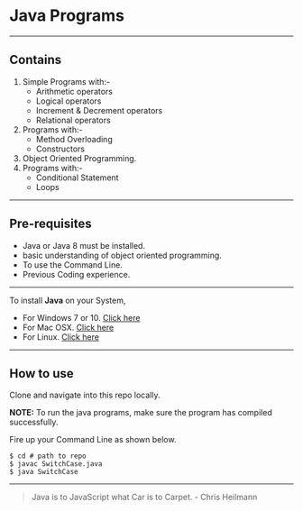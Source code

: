 # Java Programs

***

## Contains

1. Simple Programs with:-
    * Arithmetic operators
    * Logical operators
    * Increment & Decrement operators
    * Relational operators
2. Programs with:-
    * Method Overloading
    * Constructors
3. Object Oriented Programming.
4. Programs with:-
    * Conditional Statement
    * Loops
***

## Pre-requisites

* Java or Java 8 must be installed.
* basic understanding of object oriented programming.
* To use the Command Line.
* Previous Coding experience.

***

To install **Java** on your System,



* For Windows 7 or 10. [Click here](https://java.com/en/download/)
* For Mac OSX. [Click here](https://java.com/en/download/help/mac_install.xml)
* For Linux. [Click here](https://java.com/en/download/help/linux_install.xml)

***
## How to use

Clone and navigate into this repo locally.

**NOTE:** To run the java programs, make sure the program has compiled successfully.

Fire up your Command Line as shown below.

```shell
$ cd # path to repo
$ javac SwitchCase.java
$ java SwitchCase
```

---

 > Java is to JavaScript what Car is to Carpet. - Chris Heilmann
